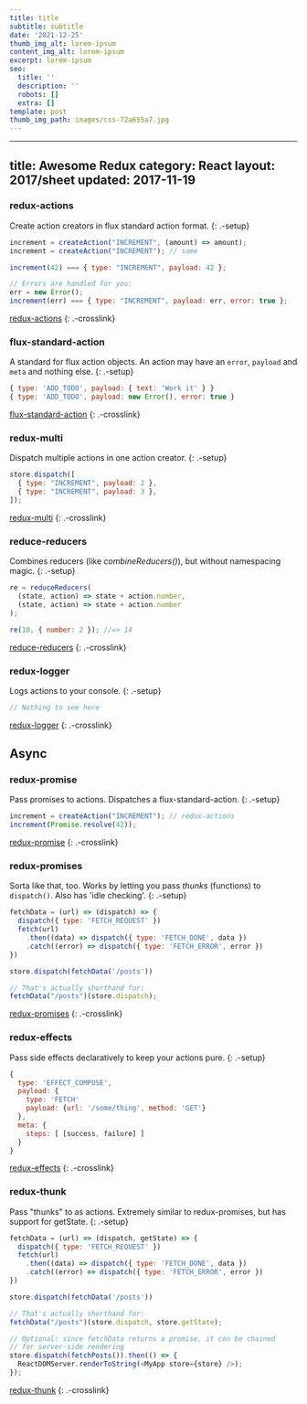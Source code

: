 ```yaml
---
title: title
subtitle: subtitle
date: '2021-12-25'
thumb_img_alt: lorem-ipsum
content_img_alt: lorem-ipsum
excerpt: lorem-ipsum
seo:
  title: ''
  description: ''
  robots: []
  extra: []
template: post
thumb_img_path: images/css-72a655a7.jpg
---
```

---
title: Awesome Redux
category: React
layout: 2017/sheet
updated: 2017-11-19
---

### redux-actions

Create action creators in flux standard action format.
{: .-setup}

```js
increment = createAction("INCREMENT", (amount) => amount);
increment = createAction("INCREMENT"); // same
```

```js
increment(42) === { type: "INCREMENT", payload: 42 };
```

```js
// Errors are handled for you:
err = new Error();
increment(err) === { type: "INCREMENT", payload: err, error: true };
```

[redux-actions](https://www.npmjs.com/package/redux-actions)
{: .-crosslink}

### flux-standard-action

A standard for flux action objects. An action may have an `error`, `payload` and `meta` and nothing else.
{: .-setup}

```js
{ type: 'ADD_TODO', payload: { text: 'Work it' } }
{ type: 'ADD_TODO', payload: new Error(), error: true }
```

[flux-standard-action](https://github.com/acdlite/flux-standard-action)
{: .-crosslink}

### redux-multi

Dispatch multiple actions in one action creator.
{: .-setup}

```js
store.dispatch([
  { type: "INCREMENT", payload: 2 },
  { type: "INCREMENT", payload: 3 },
]);
```

[redux-multi](https://github.com/ashaffer/redux-multi)
{: .-crosslink}

### reduce-reducers

Combines reducers (like _combineReducers()_), but without namespacing magic.
{: .-setup}

```js
re = reduceReducers(
  (state, action) => state + action.number,
  (state, action) => state + action.number
);

re(10, { number: 2 }); //=> 14
```

[reduce-reducers](https://www.npmjs.com/package/reduce-reducers)
{: .-crosslink}

### redux-logger

Logs actions to your console.
{: .-setup}

```js
// Nothing to see here
```

[redux-logger](https://github.com/evgenyrodionov/redux-logger)
{: .-crosslink}

## Async

### redux-promise

Pass promises to actions. Dispatches a flux-standard-action.
{: .-setup}

```js
increment = createAction("INCREMENT"); // redux-actions
increment(Promise.resolve(42));
```

[redux-promise](https://github.com/acdlite/redux-promise)
{: .-crosslink}

### redux-promises

Sorta like that, too. Works by letting you pass _thunks_ (functions) to `dispatch()`. Also has 'idle checking'.
{: .-setup}

```js
fetchData = (url) => (dispatch) => {
  dispatch({ type: 'FETCH_REQUEST' })
  fetch(url)
    .then((data) => dispatch({ type: 'FETCH_DONE', data })
    .catch((error) => dispatch({ type: 'FETCH_ERROR', error })
})

store.dispatch(fetchData('/posts'))
```

```js
// That's actually shorthand for:
fetchData("/posts")(store.dispatch);
```

[redux-promises](https://www.npmjs.com/package/redux-promises)
{: .-crosslink}

### redux-effects

Pass side effects declaratively to keep your actions pure.
{: .-setup}

```js
{
  type: 'EFFECT_COMPOSE',
  payload: {
    type: 'FETCH'
    payload: {url: '/some/thing', method: 'GET'}
  },
  meta: {
    steps: [ [success, failure] ]
  }
}
```

[redux-effects](https://www.npmjs.com/package/redux-effects)
{: .-crosslink}

### redux-thunk

Pass "thunks" to as actions. Extremely similar to redux-promises, but has support for getState.
{: .-setup}

```js
fetchData = (url) => (dispatch, getState) => {
  dispatch({ type: 'FETCH_REQUEST' })
  fetch(url)
    .then((data) => dispatch({ type: 'FETCH_DONE', data })
    .catch((error) => dispatch({ type: 'FETCH_ERROR', error })
})

store.dispatch(fetchData('/posts'))
```

```js
// That's actually shorthand for:
fetchData("/posts")(store.dispatch, store.getState);
```

```js
// Optional: since fetchData returns a promise, it can be chained
// for server-side rendering
store.dispatch(fetchPosts()).then(() => {
  ReactDOMServer.renderToString(<MyApp store={store} />);
});
```

[redux-thunk](https://www.npmjs.com/package/redux-thunk)
{: .-crosslink}
